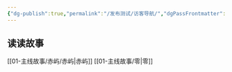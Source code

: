 ```yaml
---
{"dg-publish":true,"permalink":"/发布测试/访客导航/","dgPassFrontmatter":true,"noteIcon":"\\！Read Me！\\others\\data\\svg","created":"2024-11-23T17:35:15.000+08:00","updated":"2024-11-23T17:40:00.119+08:00"}
---
```


## 读读故事

[[01-主线故事/赤屿/赤屿\|赤屿]]
[[01-主线故事/零\|零]]